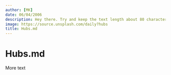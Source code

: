 ```yaml
---
author: [MK]
date: 06/04/2006
description: Hey there. Try and keep the text length about 80 characters...
image: https://source.unsplash.com/daily?hubs
title: Hubs.md
---
```


# Hubs.md

More text

